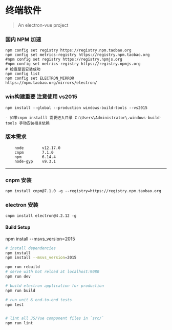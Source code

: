 <!--
 * @Author: BigRocs
 * @Date: 2022-01-27 10:40:07
 * @LastEditTime: 2023-07-17 08:29:38
 * @LastEditors: BigRocs
 * @Description: QQ: 532388887, Email:bigrocs@qq.com
-->
# 终端软件

> An electron-vue project
### 国内 NPM 加速
```
npm config set registry https://registry.npm.taobao.org
npm config set metrics-registry https://registry.npm.taobao.org
#npm config set registry https://registry.npmjs.org
#npm config set metrics-registry https://registry.npmjs.org
# 检查是否安装成功 
npm config list
npm config set ELECTRON_MIRROR https://npm.taobao.org/mirrors/electron/
```
### win构建重要  注意使用 vs2015

```
npm install --global --production windows-build-tools --vs2015

```
    - 如果cnpm installl 需要进入目录 C:\Users\Administrator\.windows-build-tools 手动安装相关依赖

### 版本需求
```
    node        v12.17.0
    cnpm        7.1.0
    npm         6.14.4
    node-gyp    v9.3.1
```

---
### cnpm 安装
```
npm install cnpm@7.1.0 -g --registry=https://registry.npm.taobao.org
```
### electron 安装
```
cnpm install electron@4.2.12 -g

```
#### Build Setup
npm install --msvs_version=2015
``` bash
# install dependencies
npm install
npm install --msvs_version=2015

npm run rebuild
# serve with hot reload at localhost:9080
npm run dev

# build electron application for production
npm run build

# run unit & end-to-end tests
npm test


# lint all JS/Vue component files in `src/`
npm run lint

```
